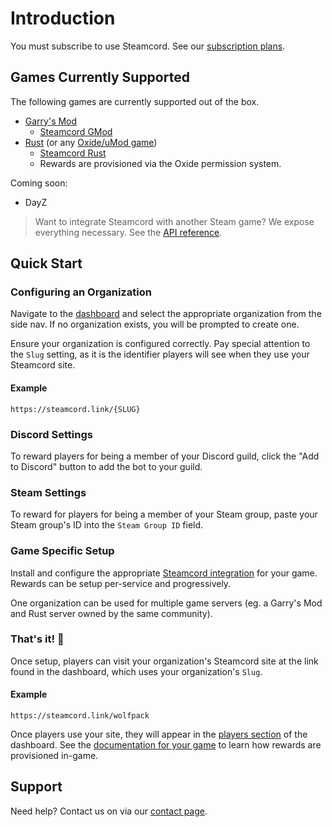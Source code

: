 # Introduction

You must subscribe to use Steamcord. See our [subscription plans](https://steamcord.io/#pricing).

## Games Currently Supported

The following games are currently supported out of the box.

* [Garry's Mod](https://gmod.facepunch.com/)
  * [Steamcord GMod](https://github.com/Steamcord/steamcord-gmod)
* [Rust](https://rust.facepunch.com/) (or any [Oxide/uMod game](https://umod.org/games))
  * [Steamcord Rust](https://github.com/Steamcord/steamcord-rust)
  * Rewards are provisioned via the Oxide permission system.

Coming soon:
* DayZ

> Want to integrate Steamcord with another Steam game? We expose everything necessary. See the
[API reference](./api-reference/).

## Quick Start

### Configuring an Organization

Navigate to the [dashboard](https://steamcord.io/dashboard) and select the appropriate organization
from the side nav. If no organization exists, you will be prompted to create one.

Ensure your organization is configured correctly. Pay special attention to the `Slug` setting, as it 
is the identifier players will see when they use your Steamcord site.

#### Example

`https://steamcord.link/{SLUG}`

### Discord Settings

To reward players for being a member of your Discord guild, click the "Add to Discord" button to add
the bot to your guild.

### Steam Settings

To reward for players for being a member of your Steam group, paste your Steam group's ID into the
`Steam Group ID` field.

### Game Specific Setup

Install and configure the appropriate [Steamcord integration](#games-currently-supported) for your
game. Rewards can be setup per-service and progressively.

One organization can be used for multiple game servers (eg. a Garry's Mod and Rust server owned by
the same community).

### That's it! :tada:

Once setup, players can visit your organization's Steamcord site at the link found in the dashboard,
which uses your organization's `Slug`.

#### Example

`https://steamcord.link/wolfpack`

Once players use your site, they will appear in the
[players section](https://steamcord.io/dashboard/players) of the dashboard. See the
[documentation for your game](#games-currently-supported) to learn how rewards are provisioned
in-game.

## Support

Need help? Contact us on via our [contact page](https://steamcord.io/#contact).
